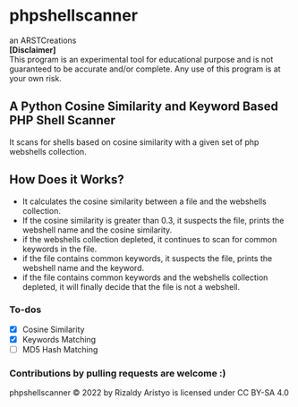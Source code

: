 # phpshellscanner

an ARSTCreations<br>
**[Disclaimer]**<br>
This program is an experimental tool for educational purpose and is not guaranteed to be accurate and/or complete. Any use of this program is at your own risk.

## A Python Cosine Similarity and Keyword Based PHP Shell Scanner

It scans for shells based on cosine similarity with a given set of php webshells collection.

## How Does it Works?

- It calculates the cosine similarity between a file and the webshells collection.
- If the cosine similarity is greater than 0.3, it suspects the file, prints the webshell name and the cosine similarity.
- if the webshells collection depleted, it continues to scan for common keywords in the file.
- if the file contains common keywords, it suspects the file, prints the webshell name and the keyword.
- if the file contains common keywords and the webshells collection depleted, it will finally decide that the file is not a webshell.

### To-dos

- [x] Cosine Similarity
- [x] Keywords Matching
- [ ] MD5 Hash Matching

### Contributions by pulling requests are welcome :)

phpshellscanner © 2022 by Rizaldy Aristyo is licensed under CC BY-SA 4.0
